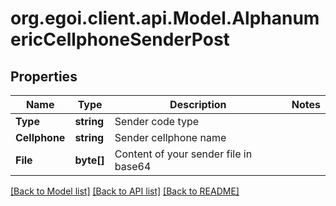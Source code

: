 
# org.egoi.client.api.Model.AlphanumericCellphoneSenderPost

## Properties

Name | Type | Description | Notes
------------ | ------------- | ------------- | -------------
**Type** | **string** | Sender code type | 
**Cellphone** | **string** | Sender cellphone name | 
**File** | **byte[]** | Content of your sender file in base64 | 

[[Back to Model list]](../README.md#documentation-for-models)
[[Back to API list]](../README.md#documentation-for-api-endpoints)
[[Back to README]](../README.md)

